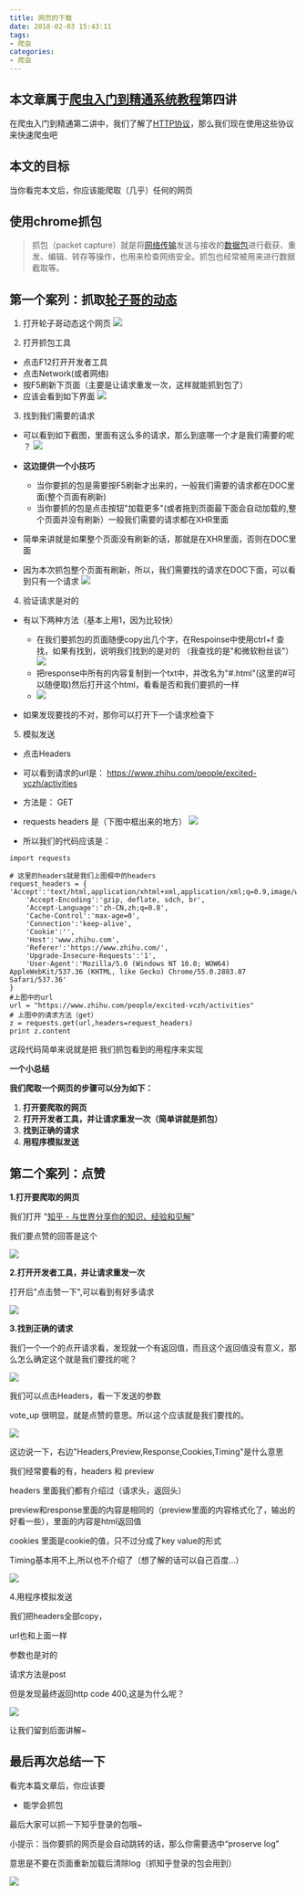 ```yaml
---
title: 网页的下载
date: 2018-02-03 15:43:11
tags:
- 爬虫
categories:
- 爬虫
---
```

## 本文章属于[爬虫入门到精通系统教程](https://zhuanlan.zhihu.com/p/25296437)第四讲

在爬虫入门到精通第二讲中，我们了解了[HTTP协议](https://zhuanlan.zhihu.com/p/25301841)，那么我们现在使用这些协议来快速爬虫吧

## 本文的目标

当你看完本文后，你应该能爬取（几乎）任何的网页

## 使用chrome抓包

> 抓包（packet capture）就是将[网络传输](http://link.zhihu.com/?target=http%3A//baike.baidu.com/view/1542295.htm)发送与接收的[数据包](http://link.zhihu.com/?target=http%3A//baike.baidu.com/view/25880.htm)进行截获、重发、编辑、转存等操作，也用来检查网络安全。抓包也经常被用来进行数据截取等。

## 第一个案列：抓取[轮子哥的动态](https://www.zhihu.com/people/excited-vczh/activities)

1. 打开轮子哥动态这个网页
  ![](http://pic1.zhimg.com/v2-dfa74da2a25544f87aecb709295f2900_b.png)

2.  打开抓包工具
 - 点击F12打开开发者工具
 - 点击Network(或者网络)
 - 按F5刷新下页面（主要是让请求重发一次，这样就能抓到包了）
 - 应该会看到如下界面
 ![](http://pic4.zhimg.com/v2-8491c793a89fd5b720808132f5ae1a13_b.png)

3. 找到我们需要的请求
 - 可以看到如下截图，里面有这么多的请求，那么到底哪一个才是我们需要的呢 ？
 ![](http://pic4.zhimg.com/v2-b2c6aa49243fa62dc828b17784874cdf_b.png)

 - **这边提供一个小技巧**
	  - 当你要抓的包是需要按F5刷新才出来的，一般我们需要的请求都在DOC里面(整个页面有刷新)
	  - 当你要抓的包是点击按钮"加载更多"(或者拖到页面最下面会自动加载的,整个页面并没有刷新）一般我们需要的请求都在XHR里面

 - 简单来讲就是如果整个页面没有刷新的话，那就是在XHR里面，否则在DOC里面

 - 因为本次抓包整个页面有刷新，所以，我们需要找的请求在DOC下面，可以看到只有一个请求
 ![](http://pic4.zhimg.com/v2-77eb3f212e42c615dfd6f2b34f3181b3_b.png)

4. 验证请求是对的
 - 有以下两种方法（基本上用1，因为比较快）
	 - 在我们要抓包的页面随便copy出几个字，在Respoinse中使用ctrl+f 查找，如果有找到，说明我们找到的是对的 （我查找的是"和微软粉丝谈"）
	 ![](http://pic1.zhimg.com/v2-115412bfab1eda4831eeb209dac900a4_b.png)
 	 - 把response中所有的内容复制到一个txt中，并改名为"#.html"(这里的#可以随便取)然后打开这个html，看看是否和我们要抓的一样
 	 - ![](http://pic2.zhimg.com/v2-2b8464ab383c7c96577eda0e254d90b1_b.png)

 - 如果发现要找的不对，那你可以打开下一个请求检查下

5. 模拟发送

 - 点击Headers

 - 可以看到请求的url是： https://www.zhihu.com/people/excited-vczh/activities

 - 方法是： GET

 - requests headers 是（下图中框出来的地方）
 ![](http://pic1.zhimg.com/v2-b5640e764b5740827ab8e1bd7f1d731c_b.png)

 - 所以我们的代码应该是：

```
import requests

# 这里的headers就是我们上图框中的headers
request_headers = {        'Accept':'text/html,application/xhtml+xml,application/xml;q=0.9,image/webp,*/*;q=0.8',   
    'Accept-Encoding':'gzip, deflate, sdch, br',
    'Accept-Language':'zh-CN,zh;q=0.8',
    'Cache-Control':'max-age=0',
    'Connection':'keep-alive',
    'Cookie':'',
    'Host':'www.zhihu.com',
    'Referer':'https://www.zhihu.com/',
    'Upgrade-Insecure-Requests':'1',
    'User-Agent':'Mozilla/5.0 (Windows NT 10.0; WOW64) AppleWebKit/537.36 (KHTML, like Gecko) Chrome/55.0.2883.87 Safari/537.36'
}
#上图中的url
url = "https://www.zhihu.com/people/excited-vczh/activities"
# 上图中的请求方法（get）
z = requests.get(url,headers=request_headers)
print z.content

```



这段代码简单来说就是把 我们抓包看到的用程序来实现

**一个小总结**

**我们爬取一个网页的步骤可以分为如下：**

1.  **打开要爬取的网页**
2.  **打开开发者工具，并让请求重发一次（简单讲就是抓包）**
3.  **找到正确的请求**
4.  **用程序模拟发送**

## 第二个案列：点赞

**1.打开要爬取的网页**

我们打开 "[知乎 - 与世界分享你的知识、经验和见解](https://www.zhihu.com/)"

我们要点赞的回答是这个

![](http://pic4.zhimg.com/v2-ba57cfa4bf3c274130995103ff40e94b_b.png)

**2.打开开发者工具，并让请求重发一次**

打开后"点击赞一下",可以看到有好多请求

![](http://pic2.zhimg.com/v2-0be52da70c21fc745a286b8de9799949_b.png)

**3.找到正确的请求**

我们一个一个的点开请求看，发现就一个有返回值，而且这个返回值没有意义，那么怎么确定这个就是我们要找的呢？

![](http://pic2.zhimg.com/v2-7e73fc640c2a1efae93b8258d4bfef8d_b.png)

我们可以点击Headers，看一下发送的参数

vote_up 很明显，就是点赞的意思。所以这个应该就是我们要找的。

![](http://pic1.zhimg.com/v2-1562f82e5b86925647c3127c8dc8be40_b.png)

这边说一下，右边"Headers,Preview,Response,Cookies,Timing"是什么意思

我们经常要看的有，headers 和 preview

headers 里面我们都有介绍过（请求头，返回头）

preview和response里面的内容是相同的（preview里面的内容格式化了，输出的好看一些），里面的内容是html返回值

cookies 里面是cookie的值，只不过分成了key value的形式

Timing基本用不上,所以也不介绍了（想了解的话可以自己百度...）

![](http://pic2.zhimg.com/v2-80da9e32f22e2299b95552a1d4d10a6d_b.png)

4.用程序模拟发送

我们把headers全部copy，

url也和上面一样

参数也是对的

请求方法是post

但是发现最终返回http code 400,这是为什么呢？

![](http://pic3.zhimg.com/v2-a47ae4763beaadc1bb220bf5d459355e_b.png)

让我们留到后面讲解~


## 最后再次总结一下

看完本篇文章后，你应该要

*   能学会抓包

最后大家可以抓一下知乎登录的包哦~

小提示：当你要抓的网页是会自动跳转的话，那么你需要选中“proserve log”

意思是不要在页面重新加载后清除log（抓知乎登录的包会用到）

![](http://pic4.zhimg.com/v2-06d5c5feb3df654555cd95bc72534337_b.png)

